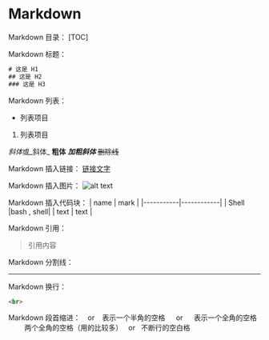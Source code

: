 # Markdown

Markdown 目录：
[TOC]

Markdown 标题：

```txt
# 这是 H1
## 这是 H2
### 这是 H3
```

Markdown 列表：

- 列表项目

1. 列表项目

*斜体*或_斜体_
**粗体**
***加粗斜体***
~~删除线~~

Markdown 插入链接：
[链接文字](链接网址 "标题")

Markdown 插入图片：
![alt text](/path/to/img.jpg "Title")

Markdown 插入代码块：
|    name   |    mark    |
|-----------|------------|
|   Shell   |bash , shell|
|   text    |    text    |

Markdown 引用：
> 引用内容

Markdown 分割线：

---

Markdown 换行：

```html
<br>
```

Markdown 段首缩进：
&ensp; or &#8194; 表示一个半角的空格
&emsp; or &#8195;  表示一个全角的空格
&emsp;&emsp; 两个全角的空格（用的比较多）
&nbsp; or &#160; 不断行的空白格
